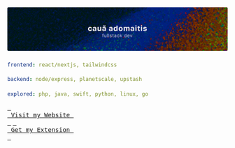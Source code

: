 ![image](https://raw.githubusercontent.com/adomaitisc/adomaitisc/dd8a595ecdfe9f11655aa3c8896ab5d1a5c20742/header.svg)
---

```yaml
frontend: react/nextjs, tailwindcss

backend: node/express, planetscale, upstash

explored: php, java, swift, python, linux, go
```

[<kbd> <br> Visit my Website <br> </kbd>](https://adomaitisc.com)
[<kbd> <br> Get my Extension <br> </kbd>](https://inspectgpt.com)

